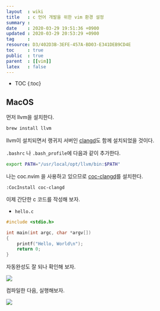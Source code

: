```yaml
---
layout  : wiki
title   : c 언어 개발을 위한 vim 환경 설정
summary : 
date    : 2020-03-29 19:51:36 +0900
updated : 2020-03-29 20:53:29 +0900
tag     : 
resource: D3/402D3B-3EFE-457A-BD03-E341DEB9CD4E
toc     : true
public  : true
parent  : [[vim]]
latex   : false
---
```

* TOC
{:toc}

## MacOS

먼저 llvm을 설치한다.

```sh
brew install llvm
```

llvm이 설치되면서 랭귀지 서버인 [clangd]( https://clangd.llvm.org/installation.html )도 함께 설치되었을 것이다.

`.bashrc` 나 `.bash_profile`에 다음과 같이 추가한다.

```sh
export PATH="/usr/local/opt/llvm/bin:$PATH"
```

나는 coc.nvim 을 사용하고 있으므로 [coc-clangd]( https://github.com/clangd/coc-clangd )를 설치한다.

```viml
:CocInstall coc-clangd
```

이제 간단한 c 코드를 작성해 보자.

- `hello.c`

```c
#include <stdio.h>

int main(int argc, char *argv[])
{
    printf("Hello, World\n");
    return 0;
}
```

자동완성도 잘 되나 확인해 보자.

![]( /resource/wiki/vim-clang/completion.png )


컴파일한 다음, 실행해보자.

![]( /resource/wiki/vim-clang/hello.png )

